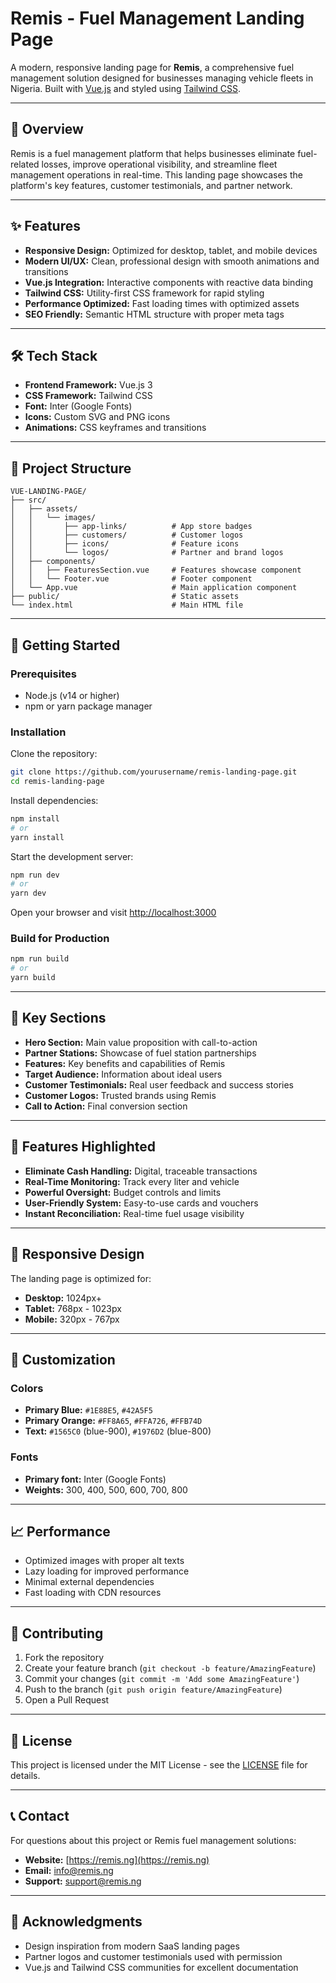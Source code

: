 # Remis - Fuel Management Landing Page

A modern, responsive landing page for **Remis**, a comprehensive fuel management solution designed for businesses managing vehicle fleets in Nigeria. Built with [Vue.js](https://vuejs.org/) and styled using [Tailwind CSS](https://tailwindcss.com/).

---

## 🚀 Overview

Remis is a fuel management platform that helps businesses eliminate fuel-related losses, improve operational visibility, and streamline fleet management operations in real-time. This landing page showcases the platform's key features, customer testimonials, and partner network.

---

## ✨ Features

- **Responsive Design:** Optimized for desktop, tablet, and mobile devices
- **Modern UI/UX:** Clean, professional design with smooth animations and transitions
- **Vue.js Integration:** Interactive components with reactive data binding
- **Tailwind CSS:** Utility-first CSS framework for rapid styling
- **Performance Optimized:** Fast loading times with optimized assets
- **SEO Friendly:** Semantic HTML structure with proper meta tags

---

## 🛠️ Tech Stack

- **Frontend Framework:** Vue.js 3
- **CSS Framework:** Tailwind CSS
- **Font:** Inter (Google Fonts)
- **Icons:** Custom SVG and PNG icons
- **Animations:** CSS keyframes and transitions

---

## 📁 Project Structure

```
VUE-LANDING-PAGE/
├── src/
│   ├── assets/
│   │   └── images/
│   │       ├── app-links/          # App store badges
│   │       ├── customers/          # Customer logos
│   │       ├── icons/              # Feature icons
│   │       └── logos/              # Partner and brand logos
│   ├── components/
│   │   ├── FeaturesSection.vue     # Features showcase component
│   │   └── Footer.vue              # Footer component
│   └── App.vue                     # Main application component
├── public/                         # Static assets
└── index.html                      # Main HTML file
```

---

## 🚦 Getting Started

### Prerequisites

- Node.js (v14 or higher)
- npm or yarn package manager

### Installation

Clone the repository:

```bash
git clone https://github.com/yourusername/remis-landing-page.git
cd remis-landing-page
```

Install dependencies:

```bash
npm install
# or
yarn install
```

Start the development server:

```bash
npm run dev
# or
yarn dev
```

Open your browser and visit [http://localhost:3000](http://localhost:3000)

### Build for Production

```bash
npm run build
# or
yarn build
```

---

## 🎨 Key Sections

- **Hero Section:** Main value proposition with call-to-action
- **Partner Stations:** Showcase of fuel station partnerships
- **Features:** Key benefits and capabilities of Remis
- **Target Audience:** Information about ideal users
- **Customer Testimonials:** Real user feedback and success stories
- **Customer Logos:** Trusted brands using Remis
- **Call to Action:** Final conversion section

---

## 🎯 Features Highlighted

- **Eliminate Cash Handling:** Digital, traceable transactions
- **Real-Time Monitoring:** Track every liter and vehicle
- **Powerful Oversight:** Budget controls and limits
- **User-Friendly System:** Easy-to-use cards and vouchers
- **Instant Reconciliation:** Real-time fuel usage visibility

---

## 📱 Responsive Design

The landing page is optimized for:

- **Desktop:** 1024px+
- **Tablet:** 768px - 1023px
- **Mobile:** 320px - 767px

---

## 🔧 Customization

### Colors

- **Primary Blue:** `#1E88E5`, `#42A5F5`
- **Primary Orange:** `#FF8A65`, `#FFA726`, `#FFB74D`
- **Text:** `#1565C0` (blue-900), `#1976D2` (blue-800)

### Fonts

- **Primary font:** Inter (Google Fonts)
- **Weights:** 300, 400, 500, 600, 700, 800

---

## 📈 Performance

- Optimized images with proper alt texts
- Lazy loading for improved performance
- Minimal external dependencies
- Fast loading with CDN resources

---

## 🤝 Contributing

1. Fork the repository
2. Create your feature branch (`git checkout -b feature/AmazingFeature`)
3. Commit your changes (`git commit -m 'Add some AmazingFeature'`)
4. Push to the branch (`git push origin feature/AmazingFeature`)
5. Open a Pull Request

---

## 📄 License

This project is licensed under the MIT License - see the [LICENSE](LICENSE) file for details.

---

## 📞 Contact

For questions about this project or Remis fuel management solutions:

- **Website:** [https://remis.ng](https://remis.ng)
- **Email:** info@remis.ng
- **Support:** support@remis.ng

---

## 🙏 Acknowledgments

- Design inspiration from modern SaaS landing pages
- Partner logos and customer testimonials used with permission
- Vue.js and Tailwind CSS communities for excellent documentation
